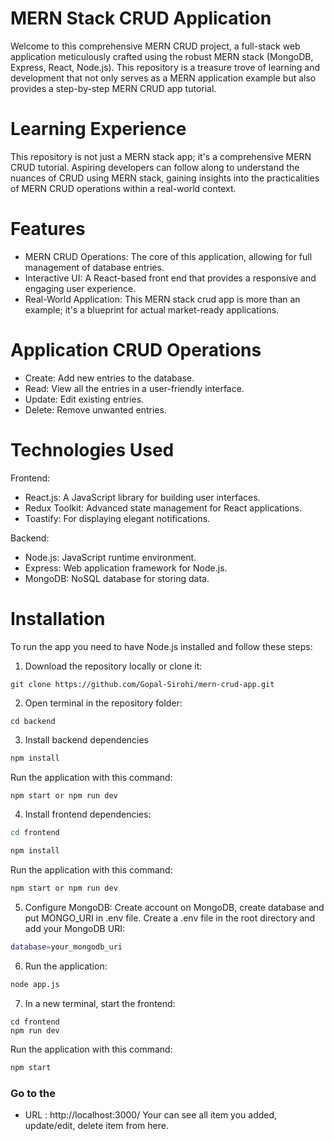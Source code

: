 # MERN Stack CRUD Application

Welcome to this comprehensive MERN CRUD project, a full-stack web application meticulously crafted using the robust MERN stack (MongoDB, Express, React, Node.js). This repository is a treasure trove of learning and development that not only serves as a MERN application example but also provides a step-by-step MERN CRUD app tutorial.


# Learning Experience
This repository is not just a MERN stack app; it's a comprehensive MERN CRUD tutorial. Aspiring developers can follow along to understand the nuances of CRUD using MERN stack, gaining insights into the practicalities of MERN CRUD operations within a real-world context.

# Features
- MERN CRUD Operations: The core of this application, allowing for full management of database entries.
- Interactive UI: A React-based front end that provides a responsive and engaging user experience.
- Real-World Application: This MERN stack crud app is more than an example; it's a blueprint for actual market-ready applications.

# Application CRUD Operations
- Create: Add new entries to the database.
- Read: View all the entries in a user-friendly interface.
- Update: Edit existing entries.
- Delete: Remove unwanted entries.

# Technologies Used
Frontend:
- React.js: A JavaScript library for building user interfaces.
- Redux Toolkit: Advanced state management for React applications.
- Toastify: For displaying elegant notifications.

Backend:
- Node.js: JavaScript runtime environment.
- Express: Web application framework for Node.js.
- MongoDB: NoSQL database for storing data.

# Installation
To run the app you need to have Node.js installed and follow these steps:
1. Download the repository locally or clone it:


```
git clone https://github.com/Gopal-Sirohi/mern-crud-app.git
```

2. Open terminal in the repository folder:

```
cd backend
```

3. Install backend dependencies

```bash
npm install
```
Run the application with this command:
```bash
npm start or npm run dev
```

4. Install frontend dependencies:

```bash
cd frontend

npm install
```
Run the application with this command:
```bash
npm start or npm run dev
```

5. Configure MongoDB:
Create account on MongoDB, create database and put MONGO_URI in .env file.
Create a .env file in the root directory and add your MongoDB URI:

```bash
database=your_mongodb_uri
```

6. Run the application:

```bash
node app.js
```

7. In a new terminal, start the frontend:

```
cd frontend
npm run dev
```

Run the application with this command:
```bash
npm start
```

### Go to the
- URL : http://localhost:3000/
Your can see all item you added, update/edit, delete item from here.
